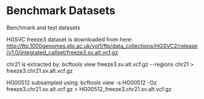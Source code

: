 # Benchmark Datasets
Benchmark and test datasets

HGSVC freeze3 dataset is downloaded from here:
http://ftp.1000genomes.ebi.ac.uk/vol1/ftp/data_collections/HGSVC2/release/v1.0/integrated_callset/freeze3.sv.alt.vcf.gz

chr21 is extracted by:
bcftools view freeze3.sv.alt.vcf.gz --regions chr21 > freeze3.chr21.sv.alt.vcf.gz

HG00512 subsampled using:
bcftools view -s HG00512 -Oz freeze3.chr21.sv.alt.vcf.gz > HG00512_freeze3.chr21.sv.alt.vcf.gz

